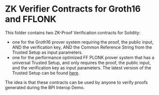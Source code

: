# ZK Verifier Contracts for Groth16 and FFLONK

This folder contains two ZK-Proof Verification contracts for Solidity:

* one for the Groth16 prover system requiring the proof, the public input, AND the verification key, AND the Common Reference String from the Trusted Setup as input parameters.
* one for the performance optimized FF PLONK prover system that has a universal Trusted Setup, and only requires the proof, the public input, and the verification key as input parameters. The latest version of the Trusted Setup  can be found [here](https://hermez.s3-eu-west-1.amazonaws.com/powersOfTau28_hez_final.ptau).

The idea is that these contracts can be used by anyone to verify proofs generated during the BPI Interop Demo.